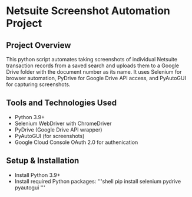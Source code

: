 # Netsuite Screenshot Automation Project

## Project Overview

This python script automates taking screenshots of individual Netsuite transaction records from a saved search and uploads them to a Google Drive folder with the document number as its name. It uses Selenium for browser automation, PyDrive for Google Drive API access, and PyAutoGUI for capturing screenshots.

## Tools and Technologies Used
- Python 3.9+
- Selenium WebDriver with ChromeDriver
- PyDrive (Google Drive API wrapper)
- PyAutoGUI (for screenshots)
- Google Cloud Console OAuth 2.0 for authenication


## Setup & Installation
- Install Python 3.9+
- Install required Python packages: 
'''shell
pip install selenium pydrive pyautogui
'''


